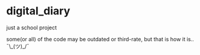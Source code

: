 # digital_diary
just a school project

some(or all) of the code may be outdated or third-rate,  but that is how it is.. ¯\\\_(ツ)_/¯
